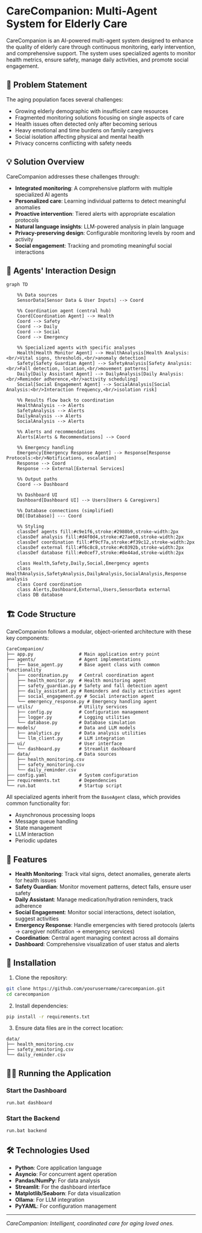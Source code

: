 # CareCompanion: Multi-Agent System for Elderly Care

CareCompanion is an AI-powered multi-agent system designed to enhance the quality of elderly care through continuous monitoring, early intervention, and comprehensive support. The system uses specialized agents to monitor health metrics, ensure safety, manage daily activities, and promote social engagement.

## 🌟 Problem Statement

The aging population faces several challenges:

- Growing elderly demographic with insufficient care resources
- Fragmented monitoring solutions focusing on single aspects of care
- Health issues often detected only after becoming serious
- Heavy emotional and time burdens on family caregivers
- Social isolation affecting physical and mental health
- Privacy concerns conflicting with safety needs

## 💡 Solution Overview

CareCompanion addresses these challenges through:

- **Integrated monitoring**: A comprehensive platform with multiple specialized AI agents
- **Personalized care**: Learning individual patterns to detect meaningful anomalies
- **Proactive intervention**: Tiered alerts with appropriate escalation protocols
- **Natural language insights**: LLM-powered analysis in plain language
- **Privacy-preserving design**: Configurable monitoring levels by room and activity
- **Social engagement**: Tracking and promoting meaningful social interactions

## 🔄 Agents' Interaction Design

```mermaid
graph TD
    
    %% Data sources
    SensorData[Sensor Data & User Inputs] --> Coord
    
    %% Coordination agent (central hub)
    Coord[Coordination Agent] --> Health
    Coord --> Safety
    Coord --> Daily
    Coord --> Social
    Coord --> Emergency
    
    %% Specialized agents with specific analyses
    Health[Health Monitor Agent] --> HealthAnalysis[Health Analysis:<br/>Vital signs, thresholds,<br/>anomaly detection]
    Safety[Safety Guardian Agent] --> SafetyAnalysis[Safety Analysis:<br/>Fall detection, location,<br/>movement patterns]
    Daily[Daily Assistant Agent] --> DailyAnalysis[Daily Analysis:<br/>Reminder adherence,<br/>activity scheduling]
    Social[Social Engagement Agent] --> SocialAnalysis[Social Analysis:<br/>Interaction frequency,<br/>isolation risk]
    
    %% Results flow back to coordination
    HealthAnalysis --> Alerts
    SafetyAnalysis --> Alerts
    DailyAnalysis --> Alerts
    SocialAnalysis --> Alerts
    
    %% Alerts and recommendations
    Alerts[Alerts & Recommendations] --> Coord
    
    %% Emergency handling
    Emergency[Emergency Response Agent] --> Response[Response Protocols:<br/>Notifications, escalation]
    Response --> Coord
    Response --> External[External Services]
    
    %% Output paths
    Coord --> Dashboard
    
    %% Dashboard UI
    Dashboard[Dashboard UI] --> Users[Users & Caregivers]
    
    %% Database connections (simplified)
    DB[(Database)] --- Coord
    
    %% Styling
    classDef agents fill:#c9e1f6,stroke:#2980b9,stroke-width:2px
    classDef analysis fill:#d4f0d4,stroke:#27ae60,stroke-width:2px
    classDef coordination fill:#f9cf7a,stroke:#f39c12,stroke-width:2px
    classDef external fill:#f6c8c8,stroke:#c0392b,stroke-width:2px
    classDef database fill:#e0cef7,stroke:#8e44ad,stroke-width:2px
    
    class Health,Safety,Daily,Social,Emergency agents
    class HealthAnalysis,SafetyAnalysis,DailyAnalysis,SocialAnalysis,Response analysis
    class Coord coordination
    class Alerts,Dashboard,External,Users,SensorData external
    class DB database
```

## 🏗️ Code Structure

CareCompanion follows a modular, object-oriented architecture with these key components:

```
CareCompanion/
├── app.py                 # Main application entry point
├── agents/                # Agent implementations
│   ├── base_agent.py      # Base agent class with common functionality
│   ├── coordination.py    # Central coordination agent
│   ├── health_monitor.py  # Health monitoring agent
│   ├── safety_guardian.py # Safety and fall detection agent
│   ├── daily_assistant.py # Reminders and daily activities agent
│   ├── social_engagement.py # Social interaction agent
│   └── emergency_response.py # Emergency handling agent
├── utils/                 # Utility services
│   ├── config.py          # Configuration management
│   ├── logger.py          # Logging utilities
│   └── database.py        # Database simulation
├── models/                # Data and LLM models
│   ├── analytics.py       # Data analysis utilities
│   └── llm_client.py      # LLM integration
├── ui/                    # User interface
│   └── dashboard.py       # Streamlit dashboard
├── data/                  # Data sources
│   ├── health_monitoring.csv
│   ├── safety_monitoring.csv
│   └── daily_reminder.csv
├── config.yaml            # System configuration
├── requirements.txt       # Dependencies
└── run.bat                # Startup script
```

All specialized agents inherit from the `BaseAgent` class, which provides common functionality for:
- Asynchronous processing loops
- Message queue handling
- State management
- LLM interaction
- Periodic updates

## 🚀 Features

- **Health Monitoring**: Track vital signs, detect anomalies, generate alerts for health issues
- **Safety Guardian**: Monitor movement patterns, detect falls, ensure user safety
- **Daily Assistant**: Manage medication/hydration reminders, track adherence
- **Social Engagement**: Monitor social interactions, detect isolation, suggest activities
- **Emergency Response**: Handle emergencies with tiered protocols (alerts → caregiver notification → emergency services)
- **Coordination**: Central agent managing context across all domains
- **Dashboard**: Comprehensive visualization of user status and alerts

## 🔧 Installation

1. Clone the repository:
```bash
git clone https://github.com/yourusername/carecompanion.git
cd carecompanion
```

2. Install dependencies:
```bash
pip install -r requirements.txt
```

3. Ensure data files are in the correct location:
```
data/
├── health_monitoring.csv
├── safety_monitoring.csv
└── daily_reminder.csv
```

## 🏃‍♂️ Running the Application

### Start the Dashboard

```bash
run.bat dashboard
```

### Start the Backend

```bash
run.bat backend
```

## 🛠️ Technologies Used

- **Python**: Core application language
- **Asyncio**: For concurrent agent operation
- **Pandas/NumPy**: For data analysis
- **Streamlit**: For the dashboard interface
- **Matplotlib/Seaborn**: For data visualization
- **Ollama**: For LLM integration
- **PyYAML**: For configuration management

---

*CareCompanion: Intelligent, coordinated care for aging loved ones.*
